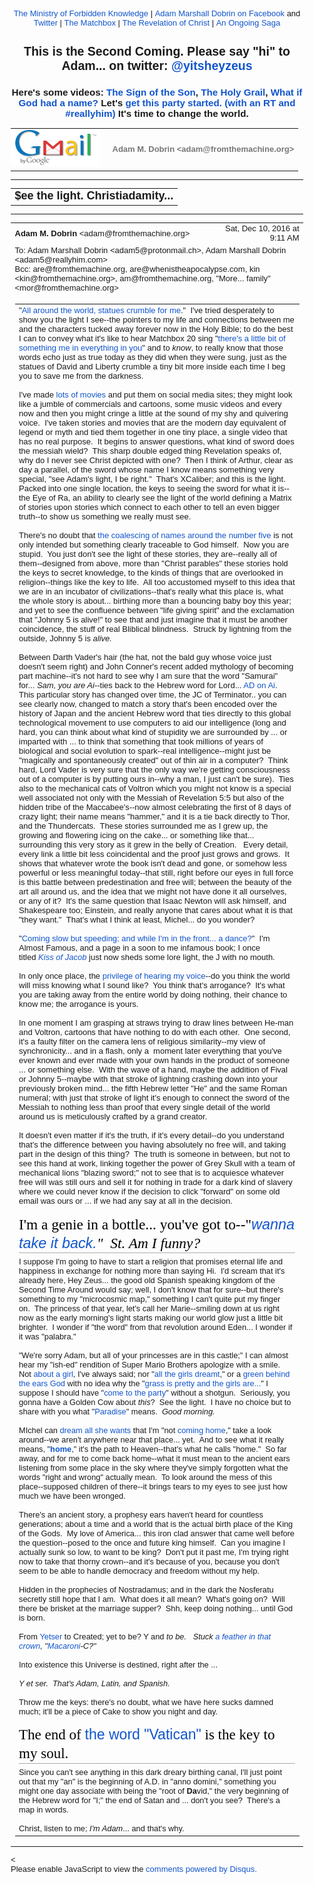 <!DOCTYPE html PUBLIC "-//W3C//DTD HTML 4.01//EN" "https://www.w3.org/TR/html4/strict.dtd">
<!-- saved from url=(0151)https://mail.google.com/mail/u/6/?ui=2&amp;ik=9767b07e66&amp;view=pt&amp;q=1482290419472-0.9797164227977364&amp;search=query&amp;msg=158e913758e4aec9&amp;siml=158e913758e4aec9 -->
<html lang="en" data-inboxsdk-session-id="1482291048982-0.6162087550614164" data-inboxsdk-master-claimed="true" data-inboxsdk-active-app-ids='[{"appId":"sdk_wordzen_7bc143d54d"}]' data-inboxsdk-app-logger-master-chosen="true" data-map-id="2ed6d5dcb9c44f4e" data-inboxsdk-last-event="1482291051157"><head data-inboxsdk-script-injected="true"><meta http-equiv="Content-Type" content="text/html; charset=utf-8" /><style type="text/css">
body,td,div,p,a,input {font-family: arial, sans-serif;}
</style><meta http-equiv="X-UA-Compatible" content="IE=edge" /><title>Ministry of Forbidden Knowledge Mail - $ee the light. Christiadamity...</title><style type="text/css">
body, td {font-size:13px} a:link, a:active {color:#1155CC; text-decoration:none} a:hover {text-decoration:underline; cursor: pointer} a:visited{color:##6611CC} img{border:0px} pre { white-space: pre; white-space: -moz-pre-wrap; white-space: -o-pre-wrap; white-space: pre-wrap; word-wrap: break-word; max-width: 800px; overflow: auto;} .logo { left: -7px; position: relative; }
</style><style id="inboxsdk__shared_style">.inboxsdk__notransition {
  -webkit-transition: none !important;
  -moz-transition: none !important;
  -o-transition: none !important;
  -ms-transition: none !important;
  transition: none !important;
}

.inboxsdk__close_button {
  height: 24px;
  width: 24px;
  opacity: .7;
  position: relative;
  background: none;
  border: none;
  padding: 0;
  box-sizing: content-box;
  outline: none;
  cursor: pointer;
}
.inboxsdk__close_button:focus, .inboxsdk__close_button:hover {
  opacity: 1;
}
.inboxsdk__close_button:focus::before {
  background-color: rgba(0,0,0,.12);
}
.inboxsdk__close_button::before {
  border-radius: 50%;
  position: absolute;
  top: -4px;
  bottom: -4px;
  left: -4px;
  right: -4px;
  padding: 4px;
  content: ' ';
}
.inboxsdk__close_button::after {
  content: ' ';
  background: url(https://www.gstatic.com/images/icons/material/system/1x/close_black_24dp.png);
  position: absolute;
  height: 24px;
  width: 24px;
  top: 0;
  left: 0;
}

.aFDFHJEHFBGBEHFF {
  display: none;
}

/* drawer */

.inboxsdk__drawer_view_container {
  visibility: visible;
  direction: initial;
  position: fixed;
  height: 100vh;
  width: 100vw;
  bottom: 0;
  left: 0;
  z-index: 51;
  pointer-events: none;
}
.inboxsdk__drawer_view {
  position: absolute;
  pointer-events: auto;
  top: 0;
  bottom: 0;
  right: 0;
  width: 452px;
  font: normal normal normal normal 13px / normal "Helvetica Neue", Helvetica, Arial, sans-serif;
  display: -webkit-flex;
  display: flex;
  -webkit-flex-direction: column;
  flex-direction: column;
  background-color: #fff;
  outline: none;
  box-shadow: 0 0 8px rgba(0,0,0,.18), 0 8px 16px rgba(0,0,0,.36);
  -webkit-transform: translateX(100%);
  transform: translateX(100%);
  transition: transform 150ms cubic-bezier(.4,0,.2,1);
}

.inboxsdk__drawer_view.inboxsdk__active {
  -webkit-transform: none;
  transform: none;
}
.inboxsdk__drawer_title_bar {
  background-color: #f5f5f5;
  border-bottom: 1px solid #e0e0e0;
  padding: 16px 20px;
  white-space: nowrap;
  display: -webkit-flex;
  display: flex;
  flex: 0 0 auto;
  -webkit-flex: 0 0 auto;
}
.inboxsdk__drawer_title_bar .inboxsdk__close_button {
  margin-right: 20px;
  -webkit-flex-shrink: 0;
  flex-shrink: 0;
}
.inboxsdk__drawer_title {
  overflow: hidden;
  text-overflow: ellipsis;
  white-space: nowrap;
  font: normal normal normal normal 20px / 24px "Helvetica Neue", Helvetica, Arial, sans-serif;
}

/* backdrop */

.inboxsdk__inbox_backdrop {
  visibility: visible;
  position: fixed;
  height: 100vh;
  width: 100vw;
  bottom: 0;
  left: 0;
  z-index: 50;
  background-color: transparent;
  transition: background-color 150ms cubic-bezier(0.4, 0, 1, 1);
}
.inboxsdk__inbox_backdrop.inboxsdk__active {
  background-color: rgba(10,10,10,.6);
  transition: background-color 70ms cubic-bezier(0,0,.2,1);
}

.inboxsdk__inbox_backdrop ~ .inboxsdk__inbox_backdrop {
  opacity: 0.6;
}

/* hidden */

.CCfcEADbeBaaEbJH {
  display: -webkit-flex;
  display: flex;
  -webkit-flex-direction: column;
  flex-direction: column;
}

.EDHdJfbCIBdAaCBD &gt; .inboxsdk__close_button {
  position: absolute;
  bottom: 10px;
  right: 20px;
}

.GHcBAIDfaHEHIaDF {
  width: 216px;
}

.HFDAIJaBbbcFGDCe {
  overflow: hidden;
  font: 12px Arial, sans-serif;
  max-height: 100%;
  box-sizing: border-box;
}

.JFdJHdHCDGafdCac {
  white-space: nowrap;
  display: -webkit-flex;
  display: flex;
  -moz-user-select: none;
  -webkit-user-select: none;
  user-select: none;
  cursor: default;
}

.HFDAIJaBbbcFGDCe.BcaCHCEFCcIfCbGB .JFdJHdHCDGafdCac:hover,
.HFDAIJaBbbcFGDCe.baHcFAAIDJAaFFDF .JFdJHdHCDGafdCac {
  background: rgba(0,0,0,.03);
}

.fdaDaEHAGCbBeBIA {
  min-width: 0;
  overflow: hidden;
  text-overflow: ellipsis;
}

.HFDAIJaBbbcFGDCe.BcaCHCEFCcIfCbGB .fdaDaEHAGCbBeBIA {
  cursor: move;
}

.FdbJGdJdBCFJIFBa {
  padding-left: 20px;
  vertical-align: middle;
  font: 13px / 40px "Helvetica Neue", Helvetica, Arial, sans-serif;
  color: #303030;
}

.EDHdJfbCIBdAaCBD.HAJfaBAdbbCDDfCE .JFdJHdHCDGafdCac {
  display: none;
}

.AIDfEDGAdBHDdedF {
  display: inline-block;
  vertical-align: middle;
  margin-left: 10px;
  box-sizing: border-box;
  background-size: contain;
}

.AIDfEDGAdBHDdedF,
.AIDfEDGAdBHDdedF &gt; img {
  width: 20px;
  height: 20px;
}

.eaGDbCfEfeDaABFc {
  -webkit-flex: 1;
  flex: 1;
  text-align: right;
  visibility: hidden;
}

.HFDAIJaBbbcFGDCe.BcaCHCEFCcIfCbGB .eaGDbCfEfeDaABFc {
  visibility: visible;
  cursor: pointer;
}

.FcGBFDDCEFGaacdb {
  margin-top: 12px;
  margin-right: 4px;
  background: url(https://www.streak.com/build/images/arrowDown.png) center / 20px no-repeat;
  border: none;
  width: 14px;
  height: 14px;
  -webkit-transform: rotate(-90deg);
  transform: rotate(-90deg);
  transition: -webkit-transform .15s, transform .15s;
  outline: none;
  opacity: .6;
  cursor: pointer;
}

.JFdJHdHCDGafdCac:hover .FcGBFDDCEFGaacdb,
.HFDAIJaBbbcFGDCe.baHcFAAIDJAaFFDF .JFdJHdHCDGafdCac .FcGBFDDCEFGaacdb {
  opacity: .9;
}

.HFDAIJaBbbcFGDCe.JBdcHEICAdfHfDEH .FcGBFDDCEFGaacdb {
  -webkit-transform: rotate(0);
  transform: rotate(0);
}

.EceeDHcJcDHaAFaA {
  border-bottom: 1px solid #ddd;
  margin-bottom: 15px;
}

/* end hidden */
</style><style id="inboxsdk__style">/* suggestions */

.inboxsdk__suggestions_separator_before {
  padding-bottom: 2px !important;
}

.inboxsdk__suggestions_separator_after {
  border-top: 1px solid #e5e5e5;
  padding-top: 2px !important;
}

/* buttons */

div.T-I.inboxsdk__button {
  -webkit-user-select: none;
  min-width: 27px;
}

.inboxsdk__no_bg {
  background: none;
}

.inboxsdk__button.inboxsdk__button_disabled {
  opacity: 0.55;
}

  .inboxsdk__button_icon + .inboxsdk__button_text {
    margin-left: 5px;
  }

.inboxsdk__button_icon {
  display: inline-block;
}

.inboxsdk__button_iconImg {
  height: 16px;
  width: 16px;
  vertical-align: middle;
  margin-top: -2px;
  user-drag: none;
  -moz-user-select: none;
  -webkit-user-drag: none;
}

.inboxsdk__button_green_inactive {
  -webkit-box-shadow: 0 1px 0 rgba(0,0,0,.05);
  box-shadow: 0 1px 0 rgba(0,0,0,.05);
  background-color: #53a93f;
  background-image: -webkit-linear-gradient(top,transparent,transparent);
  background-image: linear-gradient(top,transparent,transparent);
  border: 1px solid transparent;
  color: #fff;
  text-shadow: none;
}

.inboxsdk__button_green_hover {
  -webkit-box-shadow: inset 0 -1px 0 #4c8534;
  box-shadow: inset 0 -1px 0 #4c8534;
  background-color: #65b045;
  background-image: -webkit-linear-gradient(top,transparent,transparent);
  background-image: linear-gradient(top,transparent,transparent);
  border: 1px solid transparent;
  border-bottom: 1px solid #4c8534;
  text-shadow: none;
}

.inboxsdk__button_green_active {
  -webkit-box-shadow: inset 0 1px 0 #2f6124;
  box-shadow: inset 0 1px 0 #2f6124;
  background: #3e802f;
  border: 1px solid transparent;
  border-top: 1px solid #2f6124;
  color: #fff;
  text-shadow: none;
}

.J-M.inboxsdk__menu {
  min-width: 1em;
  min-height: 1em;
  padding: 0px;
  overflow: visible;
  max-height: none;
}

.f4.J-N-JX.inboxsdk__message_more_icon {
  margin-top: -1px;
  width: 16px;
  height: 16px;
}

/* end */

/* compose buttons */

.T-I.inboxsdk__button.inboxsdk__compose_sendButton {
  min-width: 0px;
  margin-right: 0px;
  margin-left: 0px;
  padding:0px;
}

.inboxsdk__compose_actionToolbar {
  padding: 0px 0px 0px 5px;
  white-space: nowrap;
}

.inboxsdk__compose_actionToolbar div.inboxsdk__button {
  min-width: 27px;
  height: 27px;
}

.inboxsdk__compose_actionToolbar .inboxsdk__button_icon {
  height: 17px;
  width: 17px;
  display: inline-block;
  vertical-align: middle;
  position: relative;
  margin-top: 2px;
}

.inboxsdk__compose_actionToolbar .inboxsdk__button_iconImg {
  vertical-align: top;
  height: 17px;
  width: 17px;
  display: inline-block;
  margin-top: -1px;
}

.inboxsdk__compose_actionToolbar .inboxsdk__button &gt; div {
    opacity: 0.55;
}

.inboxsdk__compose_actionToolbar .inboxsdk__button:focus {
  border: 1px solid #4d90fe;
  outline: none;
}


  .inboxsdk__compose_actionToolbar .inboxsdk__button.inboxsdk__button_hover &gt; div, .inboxsdk__compose_actionToolbar .inboxsdk__button:focus &gt; div {
    opacity: 1
  }


.inboxsdk__compose_groupedActionToolbar {
  position: absolute;
  bottom: 44px;
  background: #f5f5f5;
  margin: 3px;
  box-shadow: 0 2px 2px -1px rgba(0,0,0,0.1);
  border: 1px solid #cfcfcf;
  padding: 1px !important;
  z-index: 10;
  left: 0px;
}

.inboxsdk__compose_groupedActionToolbar div.inboxsdk__button {
  z-index: 1;
}

.inboxsdk__compose_groupedActionToolbar_arrow {
  position: absolute;
  background: url('https://ssl.gstatic.com/ui/v1/icons/mail/down_pointer.png') no-repeat;
  width: 17px;
  height: 18px;
  bottom: -16px;
  margin-left: 4px;
}

/* end */

/* appid warning */

.inboxsdk__appid_warning {
  margin: 0;
  padding: 9px;
  color: #4b4b4b;
  height: 32px;
  background: #ff6c6c;
  font-size: 10pt;
}

.inboxsdk__appid_warning_main {
  display: inline-block;
  vertical-align: middle;
}

.inboxsdk__appid_warning .topline {
  font-weight: bold;
  font-size: 11pt;
}

a.inboxsdk__appid_register {
  color: white;
  display: inline-block;
  background: #1989ff;
  border-radius: 3px;
  text-decoration: none;
  box-shadow: 0 0 5px rgba(0,0,0,0.3);
  padding: 7px;
  font-size: 10pt;
  vertical-align: middle;
  margin-left: 1em;
}

input.inboxsdk__x_close_button {
  background-color: transparent;
  background-image: url(https://www.streak.com/build/images/circle_border_x.png);
  background-size: cover;
  background-repeat: no-repeat;
  background-position: center center;
  height: 20px;
  width: 20px;
  border: none;
  display: inline-block;
  vertical-align: middle;
  cursor: pointer;

  float: right;
  margin: 5px;
}

/* thread rows */

.inboxsdk__gmail_label.inboxsdk__label_has_icon .au {
  display: inline-block;
  margin-left: 14px;
}

.inboxsdk__thread_row_label .inboxsdk__button_icon,
.inboxsdk__thread_row_label .inboxsdk__button_iconImg {
  height: 11px;
  width: 11px;
}

.inboxsdk__thread_row_label .inboxsdk__button_icon {
  display: inline-block;
  margin-top: 2px;
  margin-left: 4px;
  position: absolute;
}

.inboxsdk__thread_row_button {
  outline: 0;
  padding: 0 5px;
  position: relative;
  height: 15px;
  width: 15px;
  top: -2px;
}

.inboxsdk__gmail_action {
  float: right;
  position: relative;
  background-color: grey;
  border: 1px solid black;
  margin-left: 1em;
  cursor: default;
  padding: 0 6px;
  background-image: -webkit-linear-gradient(top,#e9e9e9,#e6e6e6);
  background-image: linear-gradient(top,#e9e9e9,#e6e6e6);
  border: 1px solid rgba(0,0,0,0.1);
  border-color: #ccc;
  color: #444;
  height: 17px;
  line-height: 17px;
  min-width: 56px;
  border-radius: 2px;
  font-size: 11px;
  font-weight: bold;
  text-align: center;
  white-space: nowrap;
  padding-right: 18px;
}

.inboxsdk__gmail_action:focus {
  border: 1px solid #4d90fe;
  outline: none;
}

.inboxsdk__gmail_action:active {
  box-shadow: inset 0 1px 2px rgba(0,0,0,.1);
}

.inboxsdk__gmail_action:hover {
  box-shadow: 0 1px 1px rgba(0,0,0,.05);
  background-color: #ededed;
  background-image: -webkit-linear-gradient(top,#ededed,#eaeaea);
  background-image: linear-gradient(top,#ededed,#eaeaea);
  border-color: #b8b8b8;
}

.inboxsdk__gmail_action::after {
  content: '';
  position: absolute;
  right: 5px;
  top: 5px;
  margin-left: 5px;
  background: no-repeat url(https://ssl.gstatic.com/mail/sprites/smartmail-561acb673be75c1d374881a95997fce4.png) -67px -100px;
  width: 7px;
  height: 7px;
  opacity: .55;
}

.inboxsdk__thread_row_custom_date {
  margin-left: 2px;
}

span.inboxsdk__thread_row_custom_date + span:not(.inboxsdk__thread_row_custom_date) {
  display: none;
}

span.inboxsdk__thread_row_custom_draft_label + div.yW {
  display: none;
}

.inboxsdk__thread_row_attachment_icon {
  margin-left: 3px;
  width: 16px;
  height: 16px;
}

.inboxsdk__thread_row_icon_wrapper {
  display: inline-block;
  width: 25px;
  margin-right: 3px;
}

.inboxsdk__thread_row_image_added .y6 .inboxsdk__thread_row_icon_wrapper ~ span[id] {
  margin-left: 3px;
}

  .inboxsdk__thread_row_icon_wrapper .inboxsdk__button_icon {
    position: absolute;
    top: 50%;
    height: 24px;
    overflow: hidden;
    width: 24px;
    margin-top: -12px;
  }

    .inboxsdk__thread_row_icon_wrapper .inboxsdk__button_iconImg {
      height: 24px;
      width: 24px;
      margin-top: 0px;
    }

  .inboxsdk__thread_row_image_added .a4W, .inboxsdk__thread_row_image_added .apA, .inboxsdk__thread_row_image_added .apx {
    position: relative;
  }


/* end thread rows */

td.gH div.gK span:first-child &gt; img {
  margin-right: 3px;
}

td.gH div.gK span:first-child &gt; img:last-child {
  margin-right: 6px;
}

.inboxsdk__message_attachment_icon {
  width: 21px;
  height: 21px;
  margin-top: -3px;
}

/* Work around issue where clicking "Remove formatting" in Compose causes this
 * element to become taller and shift the toolbar down. */
.gU .aWQ {
  max-height: 3px;
}

.aQw .inboxsdk__button_iconImg {
  margin-top: 2px;
}

.aZi .asa .inboxsdk__button_iconImg {
  display: inline-block;
  vertical-align: middle;
  margin-top: -3px;
}

/* Message view attachments toolbar */
.aZi .aZj .asa .inboxsdk__button_iconImg {
  margin: 0;
}

body .dw {
  /* Fixes issue where a tall compose window opened over a custom view could be
   * overlapped by Gmail's top bar. Also fixes issue where mole widgets are
   * only visible while a compose window is open.
   */
  z-index: 6 !important;
}

.inboxsdk__compose_outerSidebar_wrapper {
  position: absolute;
  left: -401px;
  top: 0px;
  background: white;
  width: 400px;
  bottom: 0px;
  border-left: 1px solid silver;
  box-shadow: -2px 0px 1px #E6E6E6;
  display: block;
}

.inboxsdk__outerSidebarActive .aSt .inboxsdk__compose_outerSidebar_wrapper {
  border-left: 0;
  box-shadow: none;
  left: -400px;
}

.inboxsdk__outerSidebarActive .aSs &gt; div { width: 50% !important; margin-left: 30%; }

.inboxsdk__compose_outerSidebar_header {
  background: #404040;
  font-size: 80%;
  padding: 10px 10px 11px 10px;
  color: white;
  border-bottom: 1px solid #C4C4C4;
}

.inboxsdk__compose_outerSidebar_body {
  position: absolute;
  width: 100%;
  bottom: 43px;
  top: 36px;
  left: -1px;
  overflow: auto;
}

.inboxsdk__compose_outerSidebar_footer {
  position: absolute;
  bottom: 0px;
  width: 100%;
  border-top: 1px solid rgb(206, 206, 206);
  display: block;
}

.inboxsdk__compose_innerSidebarActive form, .inboxsdk__compose_innerSidebarActive .GQ {
  padding-right: 200px;
}

div.inboxsdk__compose_statusbar {
  margin: 0;
  border: 0;
  height: 40px;
}

.inboxsdk__compose_statusbarActive .aoI {
  height: auto !important;
}

/* compose size fixing */
.inboxsdk__compose .qz {
  max-height: inherit !important;
}

/* .dw means not fullscreen */
.dw .inboxsdk__compose_statusbarActive .aDj.aDi {
  position: static !important;
}

.inboxsdk__compose_statusbarActive .aDj &gt; .aDh {
  height: auto;
}

.inboxsdk__recipient_row td.ok {
  height: 23px;
}

.inboxsdk__recipient_row td.az3 {
  padding: 0px 3px 3px 3px;
}

/* toolbar visibility */

[data-thread-toolbar=true] [data-rowlist-toolbar=true] {
  display: none;
}

[data-toolbar-expanded=true] [data-toolbar-expanded=false] {
  display: none;
}

[data-toolbar-expanded=false] [data-toolbar-expanded=true] {
  display: none;
}


[data-toolbar-icononly=true] .inboxsdk__button_text {
  display: none;
}

.inboxsdk__menuItem img, .inboxsdk__menuItem .inboxsdk__icon {
  height: 16px;
  width: 16px;
  margin-left: -20px;
  position: absolute;
  margin-top: -1px;
}

/* end */

/* modal */

.inboxsdk__modal_overlay {
  right: 0px;
  bottom: 0px;
}

.inboxsdk__modal_fullscreen {
  position: fixed;
  top: 0px;
  left: 0px;
  bottom: 0px;
  right: 0px;
  z-index: 501;
  display: flex;
  display: -webkit-flex;
  justify-content: center;
  -webkit-justify-content: center;
  align-items: center;
  -webkit-align-items: center;
  padding: 110px 50px 50px 50px;
}

.inboxsdk__modal_content {
    margin-top: 30px; margin-bottom: 30px;
}

.inboxsdk__modal_fullscreen.inboxsdk__modal_content_no_buttons .inboxsdk__modal_content {
  margin-bottom: 0px;
}

.inboxsdk__modal_close {
  outline: none;
  cursor: pointer;
}


.inboxsdk__modal_fullscreen .inboxsdk__modal_container {
  position: relative;
  margin-top: -60px;
  width: auto;
  overflow: hidden;
}

  .inboxsdk__modal_fullscreen.inboxsdk__modal_hideTop .inboxsdk__modal_close {
    display: none;
  }

  .inboxsdk__modal_fullscreen.inboxsdk__modal_hideTop .inboxsdk__modal_container {
    padding-top: 0px;
  }

  .inboxsdk__modal_fullscreen.inboxsdk__modal_hideTop .inboxsdk__modal_content {
    margin-top: 0px;
  }

  .inboxsdk__modal_fullscreen.inboxsdk__modal_hideTop .Kj-JD-K7 {
    margin: 0px;
  }

  .inboxsdk__modal_fullscreen.inboxsdk__modal_hideSides .inboxsdk__modal_container {
    padding-left: 0px;
    padding-right: 0px
  }

  .inboxsdk__modal_fullscreen.inboxsdk__modal_hideBottom .inboxsdk__modal_content {
    margin-bottom: 0px;
  }

  .inboxsdk__modal_fullscreen.inboxsdk__modal_hideBottom .inboxsdk__modal_container {
    padding-bottom: 0px;
  }

/* end modal */

/* mole */

/* Fix issue where Compose toolbar can become disconnected when moles or
 * drawers are in use */
.inboxsdk__drawers_in_use .aDi,
.inboxsdk__moles_in_use .aDi {
  left: auto !important;
}

/* Make it so the compose/mole layer doesn't wrap, so we don't have to do a lot
 * of fancy logic to hide moles ourselves when things get too crowded. */
.inboxsdk__moles_in_use .nH &gt; .nH &gt; .no {
  white-space: nowrap;
}
.inboxsdk__moles_in_use .nH &gt; .nH &gt; .no &gt; * {
  white-space: initial;
}
.inboxsdk__moles_in_use .nH &gt; .nH &gt; .no &gt; .nn {
  display: inline-block;
  float: none;
}

.inboxsdk__mole_view {
  position: relative;
  max-width: 564px;
  height: 100vh;
  vertical-align: top;
  display: inline-flex;
  display: -webkit-inline-flex;
  align-items: flex-end;
  -webkit-align-items: flex-end;
}

.inboxsdk__mole_view_inner {
  visibility: visible;
  box-sizing: border-box;
  margin-right: 5px;
  box-shadow: rgba(0,0,0,0.2) 0 2px 6px;
  min-width: 260px;
  min-height: 36px;
}

.inboxsdk__mole_view_titlebar {
  position: absolute;
  left: 0;
  right: 5px;
  color: white;
  font-size: 12.8px;
  background: #404040;
  box-sizing: border-box;
  height: 36px;
  padding-top: 7px;
  padding-left: 11px;
  cursor: pointer;
}

.inboxsdk__mole_view_titlebar h2 {
  font-size: inherit;
  font-weight: inherit;
  margin: 4px 0 0 0;
  white-space: nowrap;
  overflow: hidden;
  text-overflow: ellipsis;
}

.inboxsdk__mole_title_buttons {
  white-space: nowrap;
  float: right;
  padding-right: 5px;
  margin-top: -3px;
}

.inboxsdk__mole_title_buttons &gt; img {
  height: 24px;
  width: 24px;
  position: relative;
  top: 2px;
  opacity: 0.6;
}

.inboxsdk__mole_title_buttons &gt; img:hover {
  opacity: 1;
  background-color: #737373;
}

.inboxsdk__mole_view.inboxsdk__minimized .inboxsdk__mole_view_content,
.inboxsdk__mole_view.inboxsdk__minimized.inboxsdk__mole_use_minimize_title h2.inboxsdk__mole_default,
.inboxsdk__mole_view:not(.inboxsdk__minimized) h2.inboxsdk__mole_minimized,
.inboxsdk__mole_view:not(.inboxsdk__mole_use_minimize_title) h2.inboxsdk__mole_minimized,
.inboxsdk__mole_view.inboxsdk__minimized .Hl,
.inboxsdk__mole_view:not(.inboxsdk__minimized) .Hk {
  display: none;
}

.inboxsdk__mole_view_content {
  margin-top: 36px;
  border: 1px solid #cfcfcf;
  background: white;
  min-width: 260px;
  min-height: 20px;
  max-height: 80vh;
}

.inboxsdk__mole_view_chromeless .inboxsdk__mole_view_inner {
  min-width: 0px;
}

.inboxsdk__mole_view_chromeless .inboxsdk__mole_view_content {
  margin-top: 0px;
  min-width: 0px;
}

/* end mole */


/* tabs */

.inboxsdk__tab {
  width: 30px;
}

.inboxsdk__tab.HAJfaBAdbbCDDfCE:first-child:last-child {
  display: none;
}

.inboxsdk__tab.inboxsdk__tab_selected {
  width: auto;
}

table.aKk .inboxsdk__contentTabContainer .inboxsdk__tab .aAy[role=tab] {
  height: 28px;
}

.inboxsdk__tab_icon {
  width: 30px;
  height: 25px;
  background-position-x: 5px;
  background-position-y: 3px;
  background-size: 16px;
  bacgkround-repeat: no-repeat;
}

.inboxsdk__tab_icon img {
  height: 16px;
  width: 16px;
  margin-left: 5px;
  margin-top: 3px;
}

.inboxsdk__tab .aKx {
  top: 4px;
}

.inboxsdk__hidden div[role=complementary] {
  position: static !important;
}

/* Fix issue where hidden causes threadview to be taller than it should */
.inboxsdk__hidden &gt; div.y4,
.ceJeAIAIGCFHCJEJ &gt; div.y4 {
  display: none;
}

table.aKk .inboxsdk__contentTabContainer .inboxsdk__tab:first-child .aAy[role=tab] {
  border-left-width: 1px;
}

/* end tabs */

/* old hidden */

.inboxsdk__hidden .inboxsdk__contentPanelContainer {
  font: 12px Arial, sans-serif;
  max-width: 220px;
}

.inboxsdk__contentPanelContainer_contentContainer {
  overflow: hidden;
  margin-bottom: 10px;
  border-bottom: 1px solid #D8D8D8;
}


/* end old hidden */


/* hidden */

.ceJeAIAIGCFHCJEJ div[role=complementary] {
  position: static !important;
  width: 216px !important;
}

.ceJeAIAIGCFHCJEJ {
  /* Necessary to prevent z-indexes on hidden items from causing them to show
  above stuff outside of the hidden. */
  will-change: position;
}

.EDHdJfbCIBdAaCBD {
  position: relative;
}

.HFDAIJaBbbcFGDCe {
  background: #ffffff;
}

.GHcBAIDfaHEHIaDF {
  padding: 4px 0 12px;
}

.EDHdJfbCIBdAaCBD.HAJfaBAdbbCDDfCE .GHcBAIDfaHEHIaDF {
  padding-top: 0;
}

/* end hidden */

/* custom content */

.inboxsdk__custom_view_element {
  overflow: auto;
}

/* end custom content */


/* nav menu */


.inboxsdk__hide_native_marker .ain:not(.inboxsdk__navItem) {
  border-left-color: transparent;
}
.inboxsdk__hide_native_marker .ain:not(.inboxsdk__navItem) .nZ .aio * {
  color: inherit !important;
}
.inboxsdk__hide_native_marker .ain:not(.inboxsdk__navItem) .nU:not(.n1) .n0 {
  font-weight: normal;
}

.inboxsdk__navItem_hover .aj0, .inboxsdk__navItem_hover .p8 {
  visibility: visible;
}

.inboxsdk__navItem_link {
  position: absolute;
  top: 0px;
  right: -4px;
}

[dir=rtl] .inboxsdk__navItem_link {
  left: -4px;
  right: initial;
}

.inboxsdk__navItem_container .aio .inboxsdk__button {
  position: absolute;
  top: 0px;
  right: -30px;
}

.inboxsdk__navItem_marker {
  position: absolute;
  left: 0px;
  padding-bottom: 2px;
}

.ain .inboxsdk__navItem_container {
  margin-left: -18px;
}

.inboxsdk__navItem_container {
  margin-left: -14px;
}

.inboxsdk__expando {
  z-index: 1;
}

.aip .CK {
  color: #15c;
}

.aip .CK:hover {
  text-decoration: underline;
}

.inboxsdk__navItem_container .aio.aip {
  white-space: nowrap;
}

/* end nav menu */



/* search results section */

.inboxsdk__custom_sections {
  margin-bottom: 15px;
}

.inboxsdk__custom_sections.Wc {
  padding: 0px;
  margin-bottom: 0px;
}

.inboxsdk__resultsSection {
  padding-top: 20px;
}

  .inboxsdk__custom_sections.Wc .inboxsdk__resultsSection {
    padding-top: 0px;
  }

.inboxsdk__custom_sections .Wg {
  padding-top: 0px;
}

  .inboxsdk__custom_sections.Wc .Wg {
    border-bottom: 0;
    padding: 0px;
  }

.inboxsdk__results_collapsedContainer &gt; div {
  display: inline;
}

.inboxsdk__resultsSection.inboxsdk__resultsSection_collapsed {
  display: inline-block;
  margin-right: 20px;
}

  .Wc .inboxsdk__resultsSection.inboxsdk__resultsSection_collapsed {
    margin-right: 0px;
  }

.inboxsdk__resultsSection_collapsed .Cr {
  display: none;
}

.inboxsdk__resultsSection_title {
  white-space: nowrap;
  cursor: pointer;
  display: inline-block;
}

  .Wc .inboxsdk__resultsSection_title {
    padding: 3px 0 3px 8px;
  }

.inboxsdk__resultsSection_title_subtitle {
  opacity: 0.5;
  margin-left: 5px;
}

  .Wc .inboxsdk__resultsSection_title_subtitle {
    font-size: 80%;
  }

.inboxsdk__resultsSection_title .Wp {
  float: left;
  height: 10px;
  width: 20px;
  margin-top: 3px;
}

.inboxsdk__resultsSection_title h3 {
  margin-bottom: 10px;
  margin-top: 20px;
  display: inline;
  float: none;
}

.inboxsdk__resultsSection_header_summaryText.Wm:last-child .amH {
  padding-right: 0px;
  margin-right: 0px;
}

  .inboxsdk__custom_sections.Wc .inboxsdk__resultsSection_header_summaryText:last-child {
    margin-right: 11px;
  }

.inboxsdk__custom_sections.Wc .J-JN-M-I {
  margin-right: 13px;
}

.inboxsdk__resultsSection_header_summaryText.Wm + .aAE {
  margin-left: 3px;
}

.inboxsdk__resultsSection .TB.TC {
  text-align: center;
}

.inboxsdk__resultsSection .inboxsdk__resultsSection_loading {
  font-style: italic;
}

.inboxsdk__resultsSection .inboxsdk__resultsSection_result_icon {
  height: 15px;
  width: 15px;
  margin-left: 9px;
}

.inboxsdk__resultsSection .xX {
  width: 20ex;
}

.inboxsdk__resultsSection_result_title span {
  text-overflow: ellipsis;
  display: block;
  overflow: hidden;
}

.inboxsdk__resultsSection tr .xW &gt; span {
  overflow: hidden;
  display: block;
  text-overflow: ellipsis;
}

.inboxsdk__resultsSection .V3 {
  overflow: hidden;
  white-space: nowrap;
}

.inboxsdk__resultsSection .at {
  position: relative;
}

.inboxsdk__resultsSection .at &gt; * {
  display: inline-block;
}

.inboxsdk__resultsSection_label_icon {
  height: 11px;
  width: 11px;
  position: absolute;
  margin-left: 4px;
  margin-top: 1px;
}

.inboxsdk__resultsSection .av, .inboxsdk__thread_row_label .av {
  max-width: 90px;
  overflow: hidden;
  text-overflow: ellipsis;
}

.inboxsdk__resultsSection_label_icon + .av, .inboxsdk__thread_row_label .inboxsdk__button_icon + .av {
  margin-left: 16px;
}

.Wc .inboxsdk__resultsSection_footer {
  padding: 3px 3px 3px 8px;
}

/* end search results section */


/* tooltip */

/* gmail styles */

.inboxsdk__tooltip .T-P {
  -webkit-box-shadow: 0 1px 3px rgba(0,0,0,.2);
  box-shadow: 0 1px 3px rgba(0,0,0,.2);
  background-color: #fff;
  border: 1px solid;
  border-color: #bbb #bbb #a8a8a8;
  padding: 16px;
  position: absolute;
  z-index: 1201!important;
}

  .inboxsdk__tooltip.inboxdk__tooltip_content .T-P {
    padding: 0px;
  }

.inboxsdk__tooltip .aRM {
  outline: none;
  padding: 13px 10px 16px;
  text-align: center;
}

  .inboxdk__tooltip_content.inboxsdk__tooltip .aRM {
    padding: 0px;
  }

.inboxsdk__tooltip .aRR {
  color: #333;
  font-size: 18px;
  margin-top: 13px;
}

.inboxsdk__tooltip .aRQ {
  color: #777;
  font-size: 13px;
  margin: 3px 0 14px 0;
}




/* end gmail styles */

.inboxsdk__tooltip {
  position: fixed;
  z-index: 1300;
  transition: left 200ms ease, top 200ms ease;
}

.inboxsdk__tooltip .T-P {
  position: relative;
  width: auto;
  max-width: 500px;
}

.inboxsdk__tooltip .inboxsdk__tooltip_arrow {
  position: fixed;
  z-index: 1400;
  margin-top: -1px;
  transition: left 200ms ease, top 200ms ease;
}

.inboxsdk__tooltip .inboxsdk__tooltip_close {
  -webkit-user-select: none;
}

.inboxsdk__tooltip .inboxsdk__button {
  margin-right: 0px;
}

.inboxsdk__tooltip .inboxsdk__tooltip_image {
  max-height: 300px;
  max-width: 500px;
  overflow: hidden;
  height: auto;
}

.inboxsdk__tooltip .inboxsdk__tooltip_image &gt; img {
  max-height: 300px;
  max-width: 500px;
}

/* end tooltip */


/* attachment card */

.inboxsdk__attachmentCard img.aQG.aYB {
  max-width: 178px;
  min-width: 178px;
  min-height: 118px;
}

.inboxsdk__attachmentCard img.aZG.aYw {
  background: none;
}

/* add some margins between cards so 4+ cards don't hit each other */

.aQw &gt; .T-I.J-J5-Ji.L3 {
  margin-top: 5px;
}

/* end attachment card */


/* keyboard shortcut help */

table.cf.wd.inboxsdk__shortcutHelp_table {
  margin-bottom: 15px;
}

.inboxsdk__shortcutHelp_table td.Dn {
  display: inline-block;
  width: 50%;
}

.inboxsdk__shortcutHelp_table table.cf {
  display: block;
}

.inboxsdk__shortcutHelp_table tbody tbody {
  display: block;
}

.inboxsdk__shortcutHelp_table tbody tbody tr {
  display: block;
  white-space: nowrap;
}

.inboxsdk__shortcutHelp_table td.wg.Dn {
  display: inline-block;
  width: 45%;
}

.inboxsdk__shortcutHelp_table span.wb {
  margin-left: 3px;
}

.inboxsdk__shortcutHelp_table td.we.Dn {
  width: 60%;
  white-space: normal;
}

.inboxsdk__shortcutHelp_title img.inboxsdk__icon {
  height: 21px;
  width: 21px;
  vertical-align: middle;
  margin-right: 10px;
  border-radius: 4px;
}

/* end keyboard shortcut help */


/* search suggestions */

.asor.inboxsdk__custom_suggestion {
  display: flex;
  display: -webkit-flex;
  justify-content: center;
  -webkit-justify-content: center;
  align-items: center;
  -webkit-align-items: center;
}

.inboxsdk__custom_suggestion img {
  max-width: 32px;
  max-height: 32px;
  margin-left: -11px;
}

/* end send suggestions */


/* app toolbar */

.inboxsdk__appButton {
  margin-right: -15px;
}

  .inboxsdk__appButton:first-child {
    margin-left: -45px;
  }

  .inboxsdk__appButton + .inboxsdk__appButton {
    margin-left: 35px;
  }

  .inboxsdk__appButton.inboxsdk__appButton_noGPlus {
    margin-right: 0px;
  }

.inboxsdk__appButton .inboxsdk__button_icon {
  margin-right: 5px;
  position: relative;
}

.inboxsdk__appButton a {
  color: #404040;
  text-decoration: none;
  line-height: 24px;
}

.inboxsdk__appButton.inboxsdk__appButton_noGPlus a {
  line-height: 30px;
}

.inboxsdk__appButton a:hover {
  text-decoration: underline;
  color: #000;
}

.inboxsdk__gmail_dark_theme .inboxsdk__appButton a {
  color: #eee;
}
.inboxsdk__gmail_dark_theme .inboxsdk__appButton a:hover {
  color: #fff;
}

.inboxsdk__appButton_tooltip {
  outline: none;
  transition: none;
  -webkit-animation: gb__a .2s;
}

.inboxsdk__appButton_tooltip .inboxsdk__tooltip_close {
  display: none;
}

.inboxsdk__tooltip.inboxsdk__appButton_tooltip .T-P {
  padding: 0px;
}

.inboxsdk__tooltip.inboxsdk__appButton_tooltip .aRM {
  padding: 0px;
  white-space: initial;
  text-align: center;
  font: normal normal normal normal 16px / normal arial, sans-serif;
}

.inboxsdk__tooltip.inboxsdk__appButton_tooltip .inboxsdk__tooltip_arrow {
  transform-origin: top;
  transform: rotateZ(180deg);
  margin-top: 9px;
}

/* end app toolbar */
</style> <script>
  (function(i,s,o,g,r,a,m){i['GoogleAnalyticsObject']=r;i[r]=i[r]||function(){
  (i[r].q=i[r].q||[]).push(arguments)},i[r].l=1*new Date();a=s.createElement(o),
  m=s.getElementsByTagName(o)[0];a.async=1;a.src=g;m.parentNode.insertBefore(a,m)
  })(window,document,'script','https://www.google-analytics.com/analytics.js','ga');

  ga('create', 'UA-74743044-2', 'auto');
  ga('send', 'pageview');

</script></head>
<body style="width: 100%; margin: 0 auto; text-align: left; font-family: Arial;">
<center>
<script type="text/javascript">
    google_ad_client = "ca-pub-9608809622006883";
    google_ad_slot = "4355365452";
    google_ad_width = 728;
    google_ad_height = 90;
</script>
<!-- leaderboard -->
<script type="text/javascript" src="//pagead2.googlesyndication.com/pagead/show_ads.js">
</script>
<br />
<a href="https://www.facebook.com/MinistryOfForbiddenKnowledge">The Ministry of Forbidden Knowledge</a> | 
<a href="https://www.facebook.com/admdbrn">Adam Marshall Dobrin on Facebook</a> and <a href="https://twitter.com/intent/user?screen_name=yitsheyzeus">Twitter</a> |
<a href=".">The Matchbox</a> | 
<a href=".">The Revelation of Christ</a> | 
<a href="http://medium.com/@adam5/publications">An Ongoing Saga</a>
<br />
</center>
<center><h2>
This is the Second Coming.  Please say "<b>hi</b>" to Adam... on twitter: <a href="https://twitter.com/yitsheyzeus" target="_new">@yitsheyzeus</a>
</h2><h3>
Here's some videos: <a href="https://www.youtube.com/watch?v=AevgjKPDgfM&amp;feature=youtu.be" target="_new">The Sign of the Son</a>, <a href="https://vimeo.com/156698154" target="_new">The Holy Grail</a>, <a href="https://www.youtube.com/watch?v=Fr_CHOxSyc8" target="_new">What if God had a name?</a>
Let's <a href="https://twitter.com/intent/retweet?related=yitsheyzeus&amp;tweet_id=804005770937462784">get this party started. (with an RT and #reallyhim)</a>  It's time to change the world.</h3>
</center>
<div class="bodycontainer"><table width="100%" cellpadding="0" cellspacing="0" border="0"><tbody><tr height="14px"><td width="143"><img src="./CHRISTIADAMITY_files/logo.gif" width="143" height="59" alt="Ministry of Forbidden Knowledge Mail" class="logo" /></td><td align="right"><font size="-1" color="#777"><b>Adam M. Dobrin &lt;adam@fromthemachine.org&gt;</b></font></td></tr></tbody></table><hr /><div class="maincontent"><table width="100%" cellpadding="0" cellspacing="0" border="0"><tbody><tr><td><font size="+1"><b>$ee the light. Christiadamity...</b></font><br /></td></tr></tbody></table><hr /><table width="100%" cellpadding="0" cellspacing="0" border="0" class="message"><tbody><tr><td><font size="-1"><b>Adam M. Dobrin </b>&lt;adam@fromthemachine.org&gt;</font></td><td align="right"><font size="-1">Sat, Dec 10, 2016 at 9:11 AM</font></td></tr><tr><td colspan="2"><font size="-1" class="recipient"><div>To: Adam Marshall Dobrin &lt;adam5@protonmail.ch&gt;, Adam Marshall Dobrin &lt;adam5@reallyhim.com&gt;</div><div>Bcc: are@fromthemachine.org, are@whenistheapocalypse.com, kin &lt;kin@fromthemachine.org&gt;, am@fromthemachine.org, "More... family" &lt;mor@fromthemachine.org&gt;</div></font></td></tr><tr><td colspan="2"><table width="100%" cellpadding="12" cellspacing="0" border="0"><tbody><tr><td><div style="overflow: hidden;"><font size="-1"><div dir="ltr"><div>"<a href="https://www.youtube.com/watch?v=zUtnwcv-quE" target="_blank" data-saferedirecturl="https://www.google.com/url?hl=en&amp;q=https://www.youtube.com/watch?v%3DzUtnwcv-quE&amp;source=gmail&amp;ust=1482377448463000&amp;usg=AFQjCNG6TTeMQ8gpJbTO_HkzttuPt8PFOA">All around the world, statues crumble for me</a>." &nbsp;I've tried desperately to show you the light I see--the pointers to my life and connections between me and the characters tucked away forever now in the Holy Bible; to do the best I can to convey what it's like to hear Matchbox 20 sing "<a href="https://www.youtube.com/watch?v=clKAdQnwJ7A" target="_blank" data-saferedirecturl="https://www.google.com/url?hl=en&amp;q=https://www.youtube.com/watch?v%3DclKAdQnwJ7A&amp;source=gmail&amp;ust=1482377448463000&amp;usg=AFQjCNHcfysJCy42rai_TtbhJxOaI9pFjg">there's a little bit of something me in everything in you</a>" and to <i>know</i>, to really know that those words echo just as true today as they did when they were sung, just as the statues of David and Liberty crumble a tiny bit more inside each time I beg you to save me from the darkness.</div><div><br /></div>I've made <a href="https://www.youtube.com/channel/UC4RVVTQNHxbUlDgeWj_45Tw/videos" target="_blank" data-saferedirecturl="https://www.google.com/url?hl=en&amp;q=https://www.youtube.com/channel/UC4RVVTQNHxbUlDgeWj_45Tw/videos&amp;source=gmail&amp;ust=1482377448463000&amp;usg=AFQjCNHnQoL5VHCeq94KBNiaV7-Ed_Eq5g">lots of movies</a> and put them on social media sites; they might look like a jumble of commercials and cartoons, some music videos and every now and then you might cringe a little at the sound of my shy and quivering voice.&nbsp; I've taken stories and movies that are the modern day equivalent of legend or myth and tied them together in one tiny place, a single video that has no real purpose.&nbsp; It begins to answer questions, what kind of sword does the messiah wield?&nbsp; This sharp double edged thing Revelation speaks of, why do I never see Christ depicted with one?&nbsp; Then I think of Arthur, clear as day a parallel, of the sword whose name I know means something very special, "see Adam's light, I be right." &nbsp;That's XCaliber; and this is the light.&nbsp; Packed into one single location, the keys to seeing the sword for what it is--the Eye of Ra, an ability to clearly see the light of the world defining a Matrix of stories upon stories which connect to each other to tell an even bigger truth--to show us something we really must see.<div><br /></div><div>There's no doubt that <a href="https://www.youtube.com/watch?v=TO9OsSazQ0s" target="_blank" data-saferedirecturl="https://www.google.com/url?hl=en&amp;q=https://www.youtube.com/watch?v%3DTO9OsSazQ0s&amp;source=gmail&amp;ust=1482377448463000&amp;usg=AFQjCNFCYI_nUQKLVWPolTu-3Oevcnwgiw">the coalescing of names around the number five</a> is not only intended but something clearly traceable to God himself.&nbsp; Now you are stupid.&nbsp; You just don't see the light of these stories, they are--really all of them--designed from above, more than "Christ parables" these stories hold the keys to secret knowledge, to the kinds of things that are overlooked in religion--things like the key to life.&nbsp; All too accustomed myself to this idea that we are in an incubator of civilizations--that's really what this place is, what the whole story is about... birthing more than a bouncing baby boy this year; and yet to see the confluence between "life giving spirit" and the exclamation that "Johnny 5 is alive!" to see that and just imagine that it must be another coincidence, the stuff of real Bliblical blindness.&nbsp; Struck by lightning from the outside, Johnny 5 is<i> alive.</i></div><div><br /></div><div>Between Darth Vader's hair (the hat, not the bald guy whose voice just doesn't seem right) and John Conner's recent added mythology of becoming part machine--it's not hard to see why I am sure that the word "Samurai" for... <i>Sam, you are Ai</i>--ties back to the Hebrew word for Lord... <a href="https://fromthemachine.org/archive.aweber.com/awlist4296878/MNcK4/h/Kurzweil_luminates_Zelda.htm" target="_blank" data-saferedirecturl="https://www.google.com/url?hl=en&amp;q=http://zelda.lamc.la&amp;source=gmail&amp;ust=1482377448463000&amp;usg=AFQjCNFYLgz18MZ5ZVB7gOANfEtnhtpX9w">AD on Ai</a>.&nbsp; This particular story has changed over time, the JC of Terminator.. you can see clearly now, changed to match a story that's been encoded over the history of Japan and the ancient Hebrew word that ties directly to this global technological movement to use computers to aid our intelligence (long and hard, you can think about what kind of stupidity we are surrounded by ... or imparted with ... to think that something that took millions of years of biological and social evolution to spark--real intelligence--might just be "magically and spontaneously created" out of thin air in a computer?&nbsp; Think hard, Lord Vader is very sure that the only way we're getting consciousness out of a computer is by putting ours in--why a man, I just can't be sure).&nbsp; Ties also to the mechanical cats of Voltron which you might not know is a special well associated not only with the Messiah of Revelation 5:5 but also of the hidden tribe of the Maccabee's--now almost celebrating the first of 8 days of crazy light; their name means "hammer," and it is a tie back directly to Thor, and the Thundercats.&nbsp; These stories surrounded me as I grew up, the growing and flowering icing on the cake... or something like that... surrounding this very story as it grew in the belly of Creation. &nbsp; Every detail, every link a little bit less coincidental and the proof just grows and grows.&nbsp; It shows that whatever wrote the book isn't dead and gone, or somehow less powerful or less meaningful today--that still, right before our eyes in full force is this battle between predestination and free will; between the beauty of the art all around us, and the idea that we might not have done it all ourselves, or any of it?&nbsp; It's the same question that Isaac Newton will ask himself, and Shakespeare too; Einstein, and really anyone that cares about what it is that "they want." &nbsp;That's what I think at least, Michel... do you wonder?</div><div><br /></div><div>"<a href="https://www.youtube.com/playlist?list=PLgYKDBgxsoMMzfaYwNB9CK4E3Hure3h1G" target="_blank" data-saferedirecturl="https://www.google.com/url?hl=en&amp;q=https://www.youtube.com/playlist?list%3DPLgYKDBgxsoMMzfaYwNB9CK4E3Hure3h1G&amp;source=gmail&amp;ust=1482377448463000&amp;usg=AFQjCNHt0Ntx6zfI9MELrnzbEPnf4-ymkw">Coming slow but speeding; and while I'm in the front... a dance?</a>" &nbsp;I'm Almost Famous, and a page in a soon to me infamous book; I once titled&nbsp;<a href="https://fromthemachine.org/TAYLOR.html" target="_blank" data-saferedirecturl="https://www.google.com/url?hl=en&amp;q=http://kismet.lamc.la&amp;source=gmail&amp;ust=1482377448463000&amp;usg=AFQjCNE5x1vay0fWyGxt8tQcVqR4HUQT8g"><i>Kiss of Jacob</i></a>&nbsp;just now sheds some lore light, the J with no mouth.</div><div><br /></div><div>In only once place, the <a href="https://www.youtube.com/watch?v=PFQVCmbDgl4" target="_blank" data-saferedirecturl="https://www.google.com/url?hl=en&amp;q=https://www.youtube.com/watch?v%3DPFQVCmbDgl4&amp;source=gmail&amp;ust=1482377448463000&amp;usg=AFQjCNEjOsV64Gja8JW_iaZHckMX6bF0Bg">privilege of hearing my voice</a>--do you think the world will miss knowing what I sound like?&nbsp; You think that's arrogance?&nbsp; It's what you are taking away from the entire world by doing nothing, their chance to know me; the arrogance is yours.</div><div><br /></div><div>In one moment I am grasping at straws trying to draw lines between He-man and Voltron, cartoons that have nothing to do with each other.&nbsp; One second, it's a faulty filter on the camera lens of religious similarity--my view of synchronicity... and in a flash, only a &nbsp;moment later everything that you've ever known and ever made with your own hands in the product of someone ... or something else.&nbsp; With the wave of a hand, maybe the addition of Fival or Johnny 5--maybe with that stroke of lightning crashing down into your previously broken mind... the fifth Hebrew letter "He" and the same Roman numeral; with just that stroke of light it's enough to connect the sword of the Messiah to nothing less than proof that every single detail of the world around us is meticulously crafted by a grand creator. &nbsp;&nbsp;</div><div><br /></div><div>It doesn't even matter if it's the truth, if it's every detail--do you understand that's the difference between you having absolutely no free will, and taking part in the design of this thing?&nbsp; The truth is someone in between, but not to see this hand at work, linking together the power of Grey Skull with a team of mechanical lions "blazing sword;" not to see that is to acquiesce whatever free will was still ours and sell it for nothing in trade for a dark kind of slavery where we could never know if the decision to click "forward" on some old email was ours or ... if we had any say at all in the decision.</div><div><br /></div><div><h1 id="m_-1964100508491052482gmail-firstHeading" class="m_-1964100508491052482gmail-firstHeading" lang="en" style='color:rgb(0,0,0);background-image:none;background-position:initial;background-size:initial;background-repeat:initial;background-origin:initial;background-clip:initial;background-color:initial;font-weight:normal;margin:0px 0px 0.25em;overflow:visible;padding:0px;border-bottom:1px solid rgb(170,170,170);font-size:1.8em;line-height:1.3;font-family:"linux libertine",georgia,times,serif'>I'm a genie in a bottle... you've got to--"<i><a href="https://www.youtube.com/watch?v=3s1sE5jZNJ4" target="_blank" data-saferedirecturl="https://www.google.com/url?hl=en&amp;q=https://www.youtube.com/watch?v%3D3s1sE5jZNJ4&amp;source=gmail&amp;ust=1482377448463000&amp;usg=AFQjCNE5HBoBtJIvty6w7Fcx0Hhz6R5qig">wanna take it back.</a>" &nbsp;St. Am I funny?</i></h1><div><span style="font-size:12.8px">I suppose I'm going to have to start a religion that promises eternal life and happiness in exchange for nothing more than saying Hi.&nbsp; I'd scream that it's already here, Hey Zeus... the good old Spanish speaking kingdom of the Second Time Around would say; well, I don't know that for sure--but there's something to my "microcosmic map," something I can't quite put my finger on.&nbsp; The princess of that year, let's call her Marie--smiling down at us right now as the early morning's light starts making our world glow just a little bit brighter.&nbsp; I wonder if "the word" from that revolution around Eden... I wonder if it was "palabra."</span><div style="font-size:12.8px"><br /></div><div style="font-size:12.8px">"We're sorry Adam, but all of your princesses are in this castle;" I can almost hear my "ish-ed" rendition of Super Mario Brothers apologize with a smile.&nbsp; Not <a href="https://groups.google.com/a/whenistheapocalypse.com/forum/#!searchin/are/birds$20bees%7Csort:relevance/are/7y1GFDRsVIk/lftNibg-CAAJ" target="_blank" data-saferedirecturl="https://www.google.com/url?hl=en&amp;q=https://groups.google.com/a/whenistheapocalypse.com/forum/%23!searchin/are/birds$20bees%257Csort:relevance/are/7y1GFDRsVIk/lftNibg-CAAJ&amp;source=gmail&amp;ust=1482377448463000&amp;usg=AFQjCNEPIJDl7-2-4lm9BJewMpGAO9mHAw">about a girl</a>, I've always said; nor "<a href="https://www.youtube.com/watch?v=8-zfeXPDNIs" target="_blank" data-saferedirecturl="https://www.google.com/url?hl=en&amp;q=https://www.youtube.com/watch?v%3D8-zfeXPDNIs&amp;source=gmail&amp;ust=1482377448463000&amp;usg=AFQjCNFcNT2nMys8xO2zcpexw__ud4y8pg">all the girls dreamt</a>," or a&nbsp;<a href="https://en.wikipedia.org/wiki/Osiris" target="_blank" data-saferedirecturl="https://www.google.com/url?hl=en&amp;q=https://en.wikipedia.org/wiki/Osiris&amp;source=gmail&amp;ust=1482377448464000&amp;usg=AFQjCNGMQYRt6glwZinoQbRHlQqZ7bYy_g">green behind the ears God</a>&nbsp;with no idea why the "<a href="https://www.youtube.com/watch?v=Rbm6GXllBiw" target="_blank" data-saferedirecturl="https://www.google.com/url?hl=en&amp;q=https://www.youtube.com/watch?v%3DRbm6GXllBiw&amp;source=gmail&amp;ust=1482377448464000&amp;usg=AFQjCNGFJWyvig4rtpVbKmBi2550nUw2Ew">grass is pretty and the girls are...</a>" I suppose I should have "<a href="https://www.youtube.com/watch?v=LzcuAwpqFfQ" target="_blank" data-saferedirecturl="https://www.google.com/url?hl=en&amp;q=https://www.youtube.com/watch?v%3DLzcuAwpqFfQ&amp;source=gmail&amp;ust=1482377448464000&amp;usg=AFQjCNFq8ApdFjrWvin4ijiNrV00WAbTXg">come to the party</a>" without a shotgun.&nbsp; Seriously, you gonna have a Golden Cow about <i>this</i>?&nbsp; See the light.&nbsp; I have no choice but to share with you what "<a href="https://www.youtube.com/watch?v=0Df5dmYvmB4" target="_blank" data-saferedirecturl="https://www.google.com/url?hl=en&amp;q=https://www.youtube.com/watch?v%3D0Df5dmYvmB4&amp;source=gmail&amp;ust=1482377448464000&amp;usg=AFQjCNFjAIlJASr0uHh3gEdLvOYUH-wSHQ">Paradise</a>" means. &nbsp;<i>Good morning.</i></div><div style="font-size:12.8px"><br /></div><div style="font-size:12.8px">MIchel can&nbsp;<a href="https://www.youtube.com/watch?v=CwNOVJ0UYSM" target="_blank" data-saferedirecturl="https://www.google.com/url?hl=en&amp;q=https://www.youtube.com/watch?v%3DCwNOVJ0UYSM&amp;source=gmail&amp;ust=1482377448464000&amp;usg=AFQjCNHiBkDfWT-F7y9y2pECFYwP7BsnHQ">dream all she wants</a>&nbsp;that I'm "not&nbsp;<a href="https://www.youtube.com/watch?v=m44ycWmspt4" target="_blank" data-saferedirecturl="https://www.google.com/url?hl=en&amp;q=https://www.youtube.com/watch?v%3Dm44ycWmspt4&amp;source=gmail&amp;ust=1482377448464000&amp;usg=AFQjCNHkYRojBKsiZjxXs9cHYl2Tlt4z0A">coming home</a>," take a look around--we aren't anywhere near that place... yet.&nbsp; And to see what it really means, "<a href="https://www.youtube.com/watch?v=Y7VGOnV2QhU" target="_blank" data-saferedirecturl="https://www.google.com/url?hl=en&amp;q=https://www.youtube.com/watch?v%3DY7VGOnV2QhU&amp;source=gmail&amp;ust=1482377448464000&amp;usg=AFQjCNF_k-b7mr6loIF1DhmGb5p2HrX2ig"><b>home</b></a>," it's the path to Heaven--that's what he calls "home." &nbsp;So far away, and for me to come back home--what it must mean to the ancient ears listening from some place in the sky where they've simply forgotten what the words "right and wrong" actually mean.&nbsp; To look around the mess of this place--supposed children of there--it brings tears to my eyes to see just how much we have been wronged. &nbsp;</div><div style="font-size:12.8px"><br /></div><div style="font-size:12.8px">There's an ancient story, a prophesy ears haven't heard for countless generations; about a time and a world that is the actual birth place of the King of the Gods.&nbsp; My love of America... this iron clad answer that came well before the question--posed to the once and future king himself.&nbsp; Can you imagine I actually sunk so low, to want to be king?&nbsp; Don't put it past me, I'm trying right now to take that thorny crown--and it's because of you, because you don't seem to be able to handle democracy and freedom without my help.</div><div style="font-size:12.8px"><br /></div><div style="font-size:12.8px">Hidden in the prophecies of Nostradamus; and in the dark the Nosferatu secretly still hope that I am.&nbsp; What does it all mean?&nbsp; What's going on?&nbsp; Will there be brisket at the marriage supper? &nbsp;<span style="font-size:12.8px">Shh, keep doing nothing... until God is born.</span></div><div style="font-size:12.8px"><br /></div><div style="font-size:12.8px">From&nbsp;<a href="https://biblehub.com/hebrew/3336.htm" target="_blank" data-saferedirecturl="https://www.google.com/url?hl=en&amp;q=http://biblehub.com/hebrew/3336.htm&amp;source=gmail&amp;ust=1482377448464000&amp;usg=AFQjCNFMycvnc4q53mg9b-Vn_sVLhHKaXg">Yetser</a>&nbsp;to Created; yet to be? Y and&nbsp;<i>to be. &nbsp;&nbsp;</i><i style="font-size:12.8px">Stuck&nbsp;<a href="https://en.wikipedia.org/wiki/Shu_(Egyptian_god)" target="_blank" data-saferedirecturl="https://www.google.com/url?hl=en&amp;q=https://en.wikipedia.org/wiki/Shu_(Egyptian_god)&amp;source=gmail&amp;ust=1482377448464000&amp;usg=AFQjCNE_xVU4U7Eq9MWVcVP1Zp0QkC5NHg">a feather in that crown</a>, "<a href="https://en.wikipedia.org/wiki/Macaronic_language" target="_blank" data-saferedirecturl="https://www.google.com/url?hl=en&amp;q=https://en.wikipedia.org/wiki/Macaronic_language&amp;source=gmail&amp;ust=1482377448464000&amp;usg=AFQjCNEmiV4VzLcrQ4n_9MXsx8KeI625zw">Macaroni</a>-C?"</i></div><div style="font-size:12.8px"><br /></div><div style="font-size:12.8px">Into existence this Universe is destined, right after the ...&nbsp;</div><div style="font-size:12.8px"><i><br /></i></div><div style="font-size:12.8px"><i>Y et ser.&nbsp; That's Adam, Latin, and Spanish.</i></div><div style="font-size:12.8px"><br /></div><div style="font-size:12.8px">Throw me the keys: there's no doubt, what we have here sucks damned much; it'll be a piece of Cake to show you night and day.</div></div><div style="font-size:12.8px"><br /></div><div style="font-size:12.8px"><h1 id="m_-1964100508491052482gmail-firstHeading" class="m_-1964100508491052482gmail-firstHeading" lang="en" style='background-color:initial;color:rgb(0,0,0);background-image:none;background-position:initial;background-size:initial;background-repeat:initial;background-origin:initial;background-clip:initial;font-weight:normal;margin:0px 0px 0.25em;overflow:visible;padding:0px;border-bottom:1px solid rgb(170,170,170);font-size:1.8em;line-height:1.3;font-family:"linux libertine",georgia,times,serif'>The end of <a href="http://medium.com/the-long-lost-dreams-of-satan-himself/i-dont-want-you-to-be-afraid-you-surely-will-not-die-45bd71527d5f#.w5hpfrfza" target="_blank" data-saferedirecturl="https://www.google.com/url?hl=en&amp;q=https://medium.com/the-long-lost-dreams-of-satan-himself/i-dont-want-you-to-be-afraid-you-surely-will-not-die-45bd71527d5f%23.w5hpfrfza&amp;source=gmail&amp;ust=1482377448464000&amp;usg=AFQjCNFkhNYHfdPoOItt1IS9A4Pys4QKPw">the word "Vatican"</a> is the key to my soul.</h1><div>Since you can't see anything in this dark dreary birthing canal, I'll just point out that my "an" is the beginning of A.D. in "anno domini," something you might one day associate with being the "root of <b>Da</b>vid," the very beginning of the Hebrew word for "I;" the end of Satan and ... don't you see?&nbsp; There's a map in words. &nbsp;&nbsp;</div><div><br /></div><div>Christ, listen to me; <i>I'm Adam</i>... and that's why.</div></div><div id="m_-1964100508491052482gmail-bodyContent" class="m_-1964100508491052482gmail-mw-body-content" style="line-height:1.6;font-size:0.875em;color:rgb(37,37,37);font-family:sans-serif"></div></div></div><div hspace="streak-pt-mark" style="max-height:1px"><img style="width:0px;max-height:0px;overflow:hidden" src="./CHRISTIADAMITY_files/8f1CXMNVGPCaQtggiQCXatmGziRaAiXQW3xG2FGCSbsmlKVO4ItjzoNWxo3I4mUc91nkqGnfUpR-kfr17OymOVem93AjpDwik1x4mt2ixt46_0gOJvio7LWO_ctAvTl1HDBqtVFdlx9yVZ3dYkqByk4iNxWxZgFYmoZ8msnLyewxcUe2pZ0KtGNGbzRoxSuchJYersQLolSZt6zHvA=s0-d-e1-ft" /><font color="#ffffff" size="1">ᐧ</font></div>
</font></div></td></tr></tbody></table></td></tr></tbody></table></div></div>&lt;<script type="text/javascript" async="" src="linkid.js"></script><script async="" src="analytics.js">
</script><script src="edit.js"></script>
<script src="spike.js"></script>
<script>
(function(i,s,o,g,r,a,m){i['GoogleAnalyticsObject']=r;i[r]=i[r]||function(){
  (i[r].q=i[r].q||[]).push(arguments)},i[r].l=1*new Date();a=s.createElement(o),
  m=s.getElementsByTagName(o)[0];a.async=1;a.src=g;m.parentNode.insertBefore(a,m)
  })(window,document,'script','https://www.google-analytics.com/analytics.js','ga');

ga('create', 'UA-1656750-34', 'auto');
ga('require', 'linkid', 'linkid.js');
ga('require', 'displayfeatures');
ga('send', 'pageview');

</script>
<div style="width: 70%; padding=10px; margin: 0 auto;" id="disqus_thread"></div> <script> /** * RECOMMENDED CONFIGURATION VARIABLES: EDIT AND UNCOMMENT THE SECTION BELOW TO INSERT DYNAMIC VALUES FROM YOUR PLATFORM OR CMS. * LEARN WHY DEFINING THESE VARIABLES IS IMPORTANT: https://disqus.com/admin/universalcode/#configuration-variables */  
var disqus_config = function () { 
this.page.url = LAMC.LA; // Replace PAGE_URL with your page's canonical URL variable 
this.page.identifier = LAMC.LA; // Replace PAGE_IDENTIFIER with your page's unique identifier variable 
}; 
(function() { // DON'T EDIT BELOW THIS LINE 
var d = document, s = d.createElement('script'); s.src = '//lamcla.disqus.com/embed.js'; s.setAttribute('data-timestamp', +new Date()); (d.head || d.body).appendChild(s); })(); </script> <noscript>Please enable JavaScript to view the <a href="https://disqus.com/?ref_noscript" rel="nofollow">comments powered by Disqus.</a></noscript>
<script async="async" src="//pagead2.googlesyndication.com/pagead/js/adsbygoogle.js"></script>
<!-- newad -->
<ins class="adsbygoogle" style="display:block" data-ad-client="ca-pub-9608809622006883" data-ad-slot="7054287854" data-ad-format="auto"></ins>
<script>
				
				(adsbygoogle = window.adsbygoogle || []).push({});
											                      </script>
<br />
<script type="text/javascript" src="//s7.addthis.com/js/300/addthis_widget.js#pubid=ra-576e94bdb4f80253"></script>
</body>
</html>
